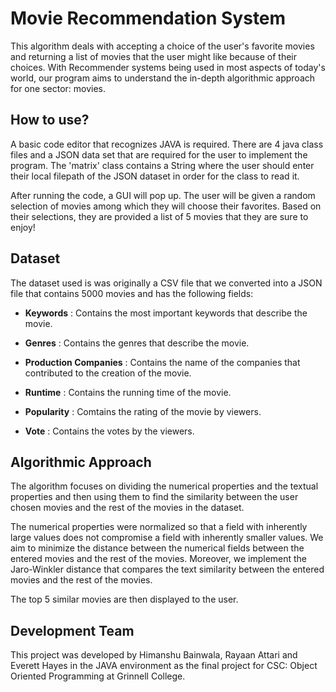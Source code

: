 # Movie Recommendation System



This algorithm deals with accepting a choice of the user's favorite movies and returning a list of movies that the user might like because of their choices. With Recommender systems being used in most aspects of today's world, our program aims to understand the in-depth algorithmic approach for one sector: movies. 



## How to use?

A basic code editor that recognizes JAVA is required. There are 4 java class files and a JSON data set that are required for the user to implement the program. The 'matrix' class contains a String where the user should enter their local filepath of the JSON dataset in order for the class to read it. 

After running the code, a GUI will pop up. The user will be given a random selection of movies among which they will choose their favorites. Based on their selections, they are provided a list of 5 movies that they are sure to enjoy!

 

## Dataset



The dataset used is was originally a CSV file that we converted into a JSON file that contains 5000 movies and has the following fields: 

- **Keywords** : Contains the most important keywords that describe the movie.

- **Genres** : Contains the genres that describe the movie.

- **Production Companies** : Contains the name of the companies that contributed to the creation of the movie.

- **Runtime** : Contains the running time of the movie.

- **Popularity** : Comtains the rating of the movie by viewers.

- **Vote** : Contains the votes by the viewers. 



## Algorithmic Approach

The algorithm focuses on dividing the numerical properties and the textual properties and then using them to find the similarity between the user chosen movies and the rest of the movies in the dataset. 

The numerical properties were normalized so that a field with inherently large values does not compromise a field with inherently smaller values. We aim to minimize the distance between the numerical fields between the entered movies and the rest of the movies. Moreover, we implement the Jaro-Winkler distance that compares the text similarity between the entered movies and the rest of the movies. 

The top 5 similar movies are then displayed to the user. 



## Development Team

This project was developed by Himanshu Bainwala, Rayaan Attari and Everett Hayes in the JAVA environment as the final project for CSC: Object Oriented Programming at Grinnell College.

